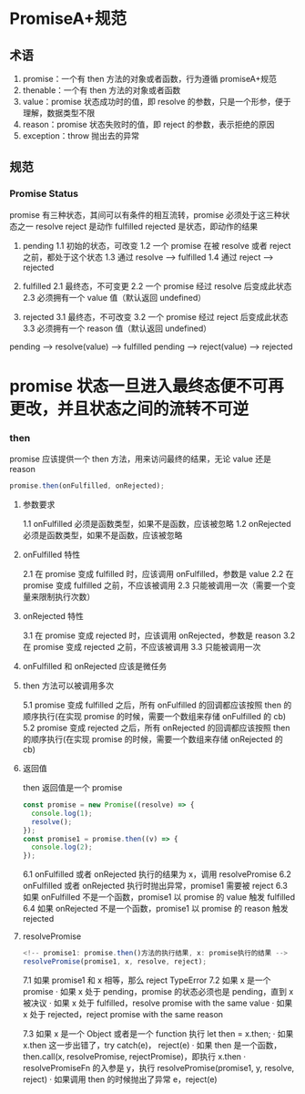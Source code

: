 # PromiseA+规范

## 术语

1. promise：一个有 then 方法的对象或者函数，行为遵循 promiseA+规范
2. thenable：一个有 then 方法的对象或者函数
3. value：promise 状态成功时的值，即 resolve 的参数，只是一个形参，便于理解，数据类型不限
4. reason：promise 状态失败时的值，即 reject 的参数，表示拒绝的原因
5. exception：throw 抛出去的异常

## 规范

### Promise Status

promise 有三种状态，其间可以有条件的相互流转，promise 必须处于这三种状态之一
resolve reject 是动作
fulfilled rejected 是状态，即动作的结果

1. pending
   1.1 初始的状态，可改变
   1.2 一个 promise 在被 resolve 或者 reject 之前，都处于这个状态
   1.3 通过 resolve ——> fulfilled
   1.4 通过 reject ——> rejected

2. fulfilled
   2.1 最终态，不可变更
   2.2 一个 promise 经过 resolve 后变成此状态
   2.3 必须拥有一个 value 值（默认返回 undefined）

3. rejected
   3.1 最终态，不可改变
   3.2 一个 promise 经过 reject 后变成此状态
   3.3 必须拥有一个 reason 值（默认返回 undefined）

pending ——> resolve(value) ——> fulfilled
pending ——> reject(value) ——> rejected

# promise 状态一旦进入最终态便不可再更改，并且状态之间的流转不可逆

### then

promise 应该提供一个 then 方法，用来访问最终的结果，无论 value 还是 reason

```js
promise.then(onFulfilled, onRejected);
```

1. 参数要求

   1.1 onFulfilled 必须是函数类型，如果不是函数，应该被忽略
   1.2 onRejected 必须是函数类型，如果不是函数，应该被忽略

2. onFulfilled 特性

   2.1 在 promise 变成 fulfilled 时，应该调用 onFulfilled，参数是 value
   2.2 在 promise 变成 fulfilled 之前，不应该被调用
   2.3 只能被调用一次（需要一个变量来限制执行次数）

3. onRejected 特性

   3.1 在 promise 变成 rejected 时，应该调用 onRejected，参数是 reason
   3.2 在 promise 变成 rejected 之前，不应该被调用
   3.3 只能被调用一次

4. onFulfilled 和 onRejected 应该是微任务

5. then 方法可以被调用多次

   5.1 promise 变成 fulfilled 之后，所有 onFulfilled 的回调都应该按照 then 的顺序执行(在实现 promise 的时候，需要一个数组来存储 onFulfilled 的 cb)
   5.2 promise 变成 rejected 之后，所有 onRejected 的回调都应该按照 then 的顺序执行(在实现 promise 的时候，需要一个数组来存储 onRejected 的 cb)

6. 返回值

   then 返回值是一个 promise

   ```js
   const promise = new Promise((resolve) => {
     console.log(1);
     resolve();
   });
   const promise1 = promise.then((v) => {
     console.log(2);
   });
   ```

   6.1 onFulfilled 或者 onRejected 执行的结果为 x，调用 resolvePromise
   6.2 onFulfilled 或者 onRejected 执行时抛出异常，promise1 需要被 reject
   6.3 如果 onFulfilled 不是一个函数，promise1 以 promise 的 value 触发 fulfilled
   6.4 如果 onRejected 不是一个函数，promise1 以 promise 的 reason 触发 rejected

7. resolvePromise

   ```js
   <!-- promise1: promise.then()方法的执行结果, x: promise执行的结果 -->
   resolvePromise(promise1, x, resolve, reject);
   ```

   7.1 如果 promise1 和 x 相等，那么 reject TypeError
   7.2 如果 x 是一个 promise
   · 如果 x 处于 pending，promise 的状态必须也是 pending，直到 x 被决议
   · 如果 x 处于 fulfilled，resolve promise with the same value
   · 如果 x 处于 rejected，reject promise with the same reason

   7.3 如果 x 是一个 Object 或者是一个 function
   执行 let then = x.then;
   · 如果 x.then 这一步出错了，try catch(e)， reject(e)
   · 如果 then 是一个函数，then.call(x, resolvePromise, rejectPromise)，即执行 x.then
   · resolvePromiseFn 的入参是 y，执行 resolvePromise(promise1, y, resolve, reject)
   · 如果调用 then 的时候抛出了异常 e，reject(e)
